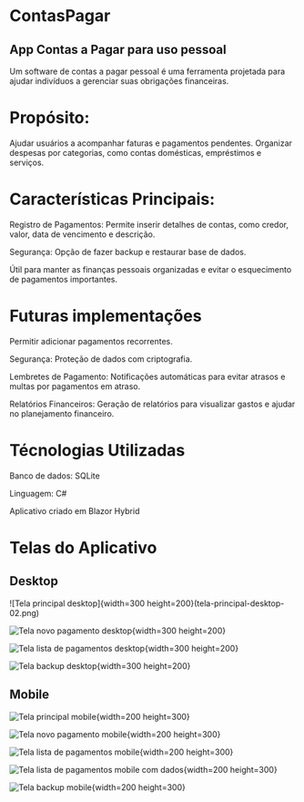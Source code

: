 # ContasPagar
## App Contas a Pagar para uso pessoal

Um software de contas a pagar pessoal é uma ferramenta projetada para ajudar indivíduos a gerenciar suas obrigações financeiras. 

# Propósito:

Ajudar usuários a acompanhar faturas e pagamentos pendentes.
Organizar despesas por categorias, como contas domésticas, empréstimos e serviços.

# Características Principais:

Registro de Pagamentos: Permite inserir detalhes de contas, como credor, valor, data de vencimento e descrição.

Segurança: Opção de fazer backup e restaurar base de dados.

Útil para manter as finanças pessoais organizadas e evitar o esquecimento de pagamentos importantes.

# Futuras implementações

Permitir adicionar pagamentos recorrentes.

Segurança: Proteção de dados com criptografia.

Lembretes de Pagamento: Notificações automáticas para evitar atrasos e multas por pagamentos em atraso.

Relatórios Financeiros: Geração de relatórios para visualizar gastos e ajudar no planejamento financeiro.

# Técnologias Utilizadas
Banco de dados: SQLite

Linguagem: C#

Aplicativo criado em Blazor Hybrid

# Telas do Aplicativo 

## Desktop 

![Tela principal desktop]{width=300 height=200}(tela-principal-desktop-02.png)

![Tela novo pagamento desktop](tela-novo-pagamento-desktop-02.png){width=300 height=200}

![Tela lista de pagamentos desktop](tela-lista-pagamentos-desktop-02.png){width=300 height=200}

![Tela backup desktop](tela-backup-desktop-02.png){width=300 height=200}

## Mobile

![Tela principal mobile](tela-principal-mobile-02.png){width=200 height=300}

![Tela novo pagamento mobile](tela-novo-pagamento-mobile-02.png){width=200 height=300}

![Tela lista de pagamentos mobile](tela-lista-pagamentos-mobile-02.png){width=200 height=300}

![Tela lista de pagamentos mobile com dados](tela-lista-pagamentos-mobile-02a.png){width=200 height=300}

![Tela backup mobile](tela-backup-mobile-02.png){width=200 height=300}


